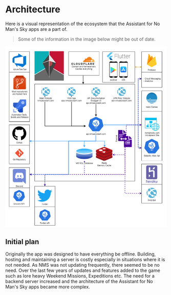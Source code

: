 # Architecture

Here is a visual representation of the ecosystem that the Assistant for No Man's Sky apps are a part of.

> Some of the information in the image below might be out of date.

<img src="../../assets/img/assistantnms-architecture.png" alt="Architecture" class="max-h-50" />

## Initial plan

Originally the app was designed to have everything be offline. Building, hosting and maintaining a server is costly especially in situations where it is not needed. As NMS was not updating frequently, there seemed to be no need. Over the last few years of updates and features added to the game such as lore heavy Weekend Missions, Expeditions etc. The need for a backend server increased and the architecture of the Assistant for No Man's Sky apps became more complex.
